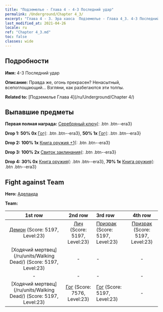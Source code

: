 ```yaml
---
title: "Подземелье - Глава 4 - 4-3 Последний удар"
permalink: /Underground/Chapter 4_3/
excerpt: "Глава 4 - 3. Эра хаоса  Подземелье - Глава 4_3. 4-3 Последний удар"
last_modified_at: 2021-04-26
locale: ru
ref: "Chapter 4_3.md"
toc: false
classes: wide
---
```


## Подробности

 **Имя:** 4-3 Последний удар

 **Описание:** Правда же, огонь прекрасен? Ненасытный, всепоглощающий... Взгляни, как разбегаются эти толпы.

 **Related to:** [Подземелье Глава 4](/ru/Underground/Chapter 4/)

## Выпавшие предметы

 **Первая полная награда:** [Серебряный ключ](/ItemsRU/con_693/){: .btn .btn--era3}

 **Drop 1:** **50% 0x** [Гог](/ItemsRU/unt_227/){: .btn .btn--era3}, **50% 1x** [Гог](/ItemsRU/unt_227/){: .btn .btn--era3}

 **Drop 2:** **100% 1x** [Книга оружия +1](/ItemsRU/mat_25/){: .btn .btn--era3}

 **Drop 3:** **100% 2x** [Свиток заклинания](/ItemsRU/con_694/){: .btn .btn--era3}

 **Drop 4:** **30% 0x** [Книга оружия](/ItemsRU/mat_18/){: .btn .btn--era3}, **70% 1x** [Книга оружия](/ItemsRU/mat_18/){: .btn .btn--era3}


## Fight against Team
 **Hero:** [Аделаида](/ru/heroes/Adelaide/)

 **Team:**


  | 1st row | 2nd row | 3rd row | 4th row |
  |:----:|:----:|:----|:----:|
  | [Демон](/ru/units/Demon/) (Score: 5197, Level:23)  | [Лич](/ru/units/Lich/) (Score: 5197, Level:23)  | [Призрак](/ru/units/Wight/) (Score: 5197, Level:23)  | [Призрак](/ru/units/Wight/) (Score: 5197, Level:23)  |
  | [Ходячий мертвец](/ru/units/Walking Dead/) (Score: 5197, Level:23)  | - | - | - |
  | - | - | - | - |
  | [Ходячий мертвец](/ru/units/Walking Dead/) (Score: 5197, Level:23)  | [Гог](/ru/units/Gog/) (Score: 7576, Level:23)  | [Гог](/ru/units/Gog/) (Score: 5197, Level:23)  | - |


